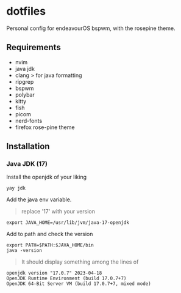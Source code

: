 # dotfiles
Personal config for endeavourOS bspwm, with the rosepine theme.

## Requirements
* nvim
* java jdk
* clang > for java formatting
* ripgrep
* bspwm
* polybar
* kitty
* fish
* picom
* nerd-fonts
* firefox rose-pine theme

## Installation

### Java JDK (17)

Install the openjdk of your liking
```
yay jdk
```
Add the java env variable.
> replace '17' with your version
```
export JAVA_HOME=/usr/lib/jvm/java-17-openjdk
```
Add to path and check the version
```
export PATH=$PATH:$JAVA_HOME/bin
java -version
```
> It should display something among the lines of
```
openjdk version "17.0.7" 2023-04-18
OpenJDK Runtime Environment (build 17.0.7+7)
OpenJDK 64-Bit Server VM (build 17.0.7+7, mixed mode)
```

